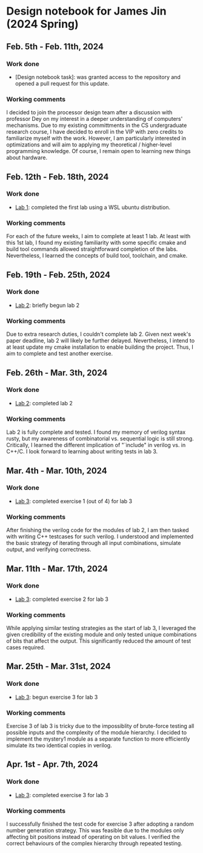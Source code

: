 # Design notebook for James Jin (2024 Spring)
## Feb. 5th - Feb. 11th, 2024
### Work done
- [Design notebook task]: was granted access to the repository and opened a pull request for this update.
### Working comments
I decided to join the processor design team after a discussion with professor Dey on my interest in a deeper understanding of computers' mechanisms. Due to my existing committments in the CS undergraduate research course, I have decided to enroll in the VIP with zero credits to familiarize myself with the work. However, I am particularly interested in optimizations and will aim to applying my theoretical / higher-level programming knowledge. Of course, I remain open to learning new things about hardware.
## Feb. 12th - Feb. 18th, 2024
### Work done
- [Lab 1](https://github.com/jamesjin0516/NYU_ProcDsgn_labs/tree/f3969d186efc78fa5548acedd006604f7a526ce8): completed the first lab using a WSL ubuntu distribution.
### Working comments
For each of the future weeks, I aim to complete at least 1 lab. At least with this 1st lab, I found my existing familiarity with some specific cmake and build tool commands allowed straightforward completion of the labs. Nevertheless, I learned the concepts of build tool, toolchain, and cmake.
## Feb. 19th - Feb. 25th, 2024
### Work done
- [Lab 2](https://github.com/jamesjin0516/onboarding-lab-2/tree/f8669e6806afa46e80abf051bebd261d74fd24ad): briefly begun lab 2
### Working comments
Due to extra research duties, I couldn't complete lab 2. Given next week's paper deadline, lab 2 will likely be further delayed. Nevertheless, I intend to at least update my cmake installation to enable building the project. Thus, I aim to complete and test another exercise.
## Feb. 26th - Mar. 3th, 2024
### Work done
- [Lab 2](https://github.com/jamesjin0516/onboarding-lab-2/tree/c0318a8fcff5f0ad3ab3cea043d5e4238d7fe44a): completed lab 2
### Working comments
Lab 2 is fully complete and tested. I found my memory of verilog syntax rusty, but my awareness of combinatorial vs. sequential logic is still strong. Critically, I learned the different implication of "`include" in verilog vs. in C++/C. I look forward to learning about writing tests in lab 3.
## Mar. 4th - Mar. 10th, 2024
### Work done
- [Lab 3](https://github.com/jamesjin0516/onboarding-lab-3/tree/30ea5f2a45cfa1bf23e7b21217fde3992a3b70db): completed exercise 1 (out of 4) for lab 3
### Working comments
After finishing the verilog code for the modules of lab 2, I am then tasked with writing C++ testcases for such verilog. I understood and implemented the basic strategy of iterating through all input combinations, simulate output, and verifying correctness.
## Mar. 11th - Mar. 17th, 2024
### Work done
- [Lab 3](https://github.com/jamesjin0516/onboarding-lab-3/tree/cf152c9eae836ff612343387ae2b51f472095bfd): completed exercise 2 for lab 3
### Working comments
While applying similar testing strategies as the start of lab 3, I leveraged the given credibility of the existing module and only tested unique combinations of bits that affect the output. This significantly reduced the amount of test cases required.
## Mar. 25th - Mar. 31st, 2024
### Work done
- [Lab 3](https://github.com/jamesjin0516/onboarding-lab-3/tree/cf152c9eae836ff612343387ae2b51f472095bfd): begun exercise 3 for lab 3
### Working comments
Exercise 3 of lab 3 is tricky due to the impossiblity of brute-force testing all possible inputs and the complexity of the module hierarchy. I decided to implement the mystery1 module as a separate function to more efficiently simulate its two identical copies in verilog.
## Apr. 1st - Apr. 7th, 2024
### Work done
- [Lab 3](https://github.com/jamesjin0516/onboarding-lab-3/tree/e8b3b4153a8af87c27d02c408b1f6bf4721614ff): completed exercise 3 for lab 3
### Working comments
I successfully finished the test code for exercise 3 after adopting a random number generation strategy. This was feasible due to the modules only affecting bit positions instead of operating on bit values. I verified the correct behaviours of the complex hierarchy through repeated testing.